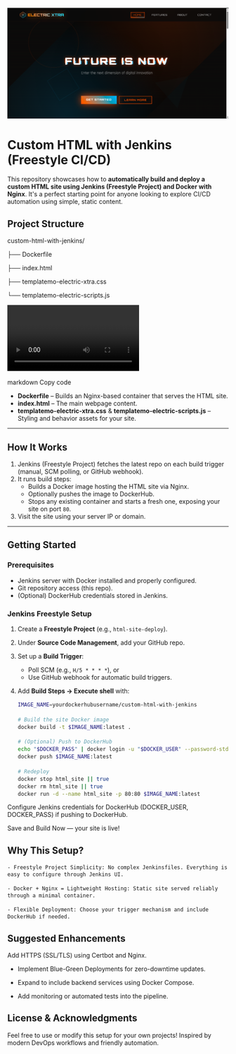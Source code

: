 ![PNG](Screenshot%202025-08-29%20130635.png)
# Custom HTML with Jenkins (Freestyle CI/CD)

This repository showcases how to **automatically build and deploy a custom HTML site using Jenkins (Freestyle Project) and Docker with Nginx**. It's a perfect starting point for anyone looking to explore CI/CD automation using simple, static content.

##  Project Structure

custom-html-with-jenkins/

├── Dockerfile

├── index.html

├── templatemo-electric-xtra.css

└── templatemo-electric-scripts.js

![Demo Video](assets/demo.mp4)

markdown
Copy code

- **Dockerfile** – Builds an Nginx-based container that serves the HTML site.
- **index.html** – The main webpage content.
- **templatemo-electric-xtra.css** & **templatemo-electric-scripts.js** – Styling and behavior assets for your site.

---

##  How It Works

1. Jenkins (Freestyle Project) fetches the latest repo on each build trigger (manual, SCM polling, or GitHub webhook).
2. It runs build steps:
   - Builds a Docker image hosting the HTML site via Nginx.
   - Optionally pushes the image to DockerHub.
   - Stops any existing container and starts a fresh one, exposing your site on port `80`.
3. Visit the site using your server IP or domain.

---

##  Getting Started

### Prerequisites
- Jenkins server with Docker installed and properly configured.
- Git repository access (this repo).
- (Optional) DockerHub credentials stored in Jenkins.

### Jenkins Freestyle Setup
1. Create a **Freestyle Project** (e.g., `html-site-deploy`).
2. Under **Source Code Management**, add your GitHub repo.
3. Set up a **Build Trigger**:
   - Poll SCM (e.g., `H/5 * * * *`), or
   - Use GitHub webhook for automatic build triggers.
4. Add **Build Steps → Execute shell** with:

   ```bash
   IMAGE_NAME=yourdockerhubusername/custom-html-with-jenkins

   # Build the site Docker image
   docker build -t $IMAGE_NAME:latest .

   # (Optional) Push to DockerHub
   echo "$DOCKER_PASS" | docker login -u "$DOCKER_USER" --password-stdin
   docker push $IMAGE_NAME:latest

   # Redeploy
   docker stop html_site || true
   docker rm html_site || true
   docker run -d --name html_site -p 80:80 $IMAGE_NAME:latest
Configure Jenkins credentials for DockerHub (DOCKER_USER, DOCKER_PASS) if pushing to DockerHub.

Save and Build Now — your site is live!

## Why This Setup?
```
- Freestyle Project Simplicity: No complex Jenkinsfiles. Everything is easy to configure through Jenkins UI.

- Docker + Nginx = Lightweight Hosting: Static site served reliably through a minimal container.

- Flexible Deployment: Choose your trigger mechanism and include DockerHub if needed.
```
## Suggested Enhancements
Add HTTPS (SSL/TLS) using Certbot and Nginx.

- Implement Blue-Green Deployments for zero-downtime updates.

- Expand to include backend services using Docker Compose.

- Add monitoring or automated tests into the pipeline.

## License & Acknowledgments
Feel free to use or modify this setup for your own projects! Inspired by modern DevOps workflows and friendly automation.
